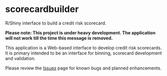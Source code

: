 # scorecardbuilder

R/Shiny interface to build a credit risk scorecard.

**Please note: This project is under heavy development. The application will not work till the time this message is removed.**

This application is a Web-based interface to develop credit risk scorecards. It is primary intended to be an interface for binning, scorecard development and validation.

Please review the [Issues](https://github.com/radmuzom/scorecardbuilder/issues) page for known bugs and planned enhancements.
